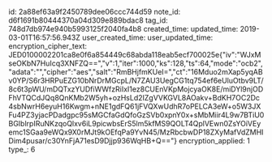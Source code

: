 id: 2a88ef63a9f2450789dee06ccc744d59
note_id: d6f1691b80444370a04d309e889bdac8
tag_id: 748d7db974e940b5993125f2040fa4b8
created_time: 
updated_time: 2019-03-01T16:57:56.943Z
user_created_time: 
user_updated_time: 
encryption_cipher_text: JED0100002201ca8e0f6a854449c68abda118eab5ecf700025e{"iv":"WJxMseOKbN7HuIcq3XNFZQ==","v":1,"iter":1000,"ks":128,"ts":64,"mode":"ocb2","adata":"","cipher":"aes","salt":"RmBHjfmKUeI=","ct":"16Mduo2mXap5yqABv0YP/S6r3HRPuEZG10bNrDrMGcpL/N7ZAU3UegCG1tq754ef6eUluOtbv9LT/8c6t3pWU/mDQTxzYUDfiWWfzRiIxI1ez8CUEnVKpMojcyaOK8E/miDYl9njODFhVTQCdJQq8QnKMb2W5yh+ozHsLd2IZgVVKGVL8AOakv+BdKH7OC2Dc4sbNwrH6eyuH16Kwgm+nNE1gdFQ61jFVQXwUdhR7oPELCA3eW+o5W3JXFu4PZ3yjacPDadgpc95sMGCfaGdQfoGzSVb0xpnY0x+sMbMiir4L9w7BTiU0BGIblrpIRuNKzqoQlxv6iL9picwbsErS5lm5kfMS9QOLT4QplVEwn0ZsYOiVEyemc1SGaa9eWQx9X0rMJt9kOEfqPa9YvN45/MzRbcbwDP18ZXyMafVdZMHIDim4pusar/c30YnFjA71esD9Djjp936WqHB+Q=="}
encryption_applied: 1
type_: 6